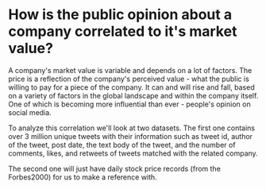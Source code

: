# How is the public opinion about a company correlated to it's market value?

A company's market value is variable and depends on a lot of factors. The price is a reflection of the company's perceived value - what the public is willing to pay for a piece of the company. It can and will rise and fall, based on a variety of factors in the global landscape and within the company itself. One of which is becoming more influential than ever - people's opinion on social media.

To analyze this correlation we'll look at two datasets. The first one contains over 3 million unique tweets with their information such as tweet id, author of the tweet, post date, the text body of the tweet, and the number of comments, likes, and retweets of tweets matched with the related company.

The second one will just have daily stock price records (from the Forbes2000) for us to make a reference with.
